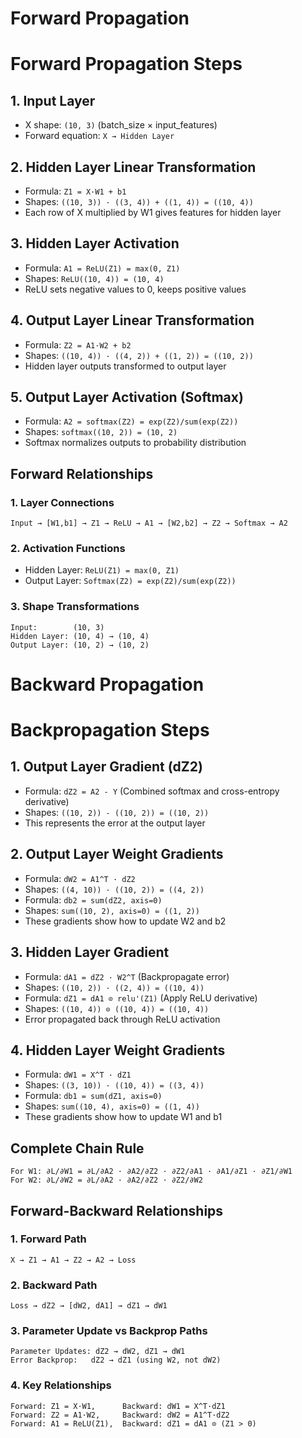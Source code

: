 
# Forward Propagation

# Forward Propagation Steps

## 1. Input Layer
- X shape: `(10, 3)` (batch_size × input_features)
- Forward equation: `X → Hidden Layer`

## 2. Hidden Layer Linear Transformation
- Formula: `Z1 = X·W1 + b1`
- Shapes: `((10, 3)) · ((3, 4)) + ((1, 4)) = ((10, 4))`
- Each row of X multiplied by W1 gives features for hidden layer

## 3. Hidden Layer Activation
- Formula: `A1 = ReLU(Z1) = max(0, Z1)`
- Shapes: `ReLU((10, 4)) = (10, 4)`
- ReLU sets negative values to 0, keeps positive values

## 4. Output Layer Linear Transformation
- Formula: `Z2 = A1·W2 + b2`
- Shapes: `((10, 4)) · ((4, 2)) + ((1, 2)) = ((10, 2))`
- Hidden layer outputs transformed to output layer

## 5. Output Layer Activation (Softmax)
- Formula: `A2 = softmax(Z2) = exp(Z2)/sum(exp(Z2))`
- Shapes: `softmax((10, 2)) = (10, 2)`
- Softmax normalizes outputs to probability distribution

## Forward Relationships

### 1. Layer Connections
```
Input → [W1,b1] → Z1 → ReLU → A1 → [W2,b2] → Z2 → Softmax → A2
```

### 2. Activation Functions
- Hidden Layer: `ReLU(Z1) = max(0, Z1)`
- Output Layer: `Softmax(Z2) = exp(Z2)/sum(exp(Z2))`

### 3. Shape Transformations
```
Input:        (10, 3)
Hidden Layer: (10, 4) → (10, 4)
Output Layer: (10, 2) → (10, 2)
```

# Backward Propagation

# Backpropagation Steps

## 1. Output Layer Gradient (dZ2)
- Formula: `dZ2 = A2 - Y`  (Combined softmax and cross-entropy derivative)
- Shapes: `((10, 2)) - ((10, 2)) = ((10, 2))`
- This represents the error at the output layer

## 2. Output Layer Weight Gradients
- Formula: `dW2 = A1^T · dZ2`
- Shapes: `((4, 10)) · ((10, 2)) = ((4, 2))`
- Formula: `db2 = sum(dZ2, axis=0)`
- Shapes: `sum((10, 2), axis=0) = ((1, 2))`
- These gradients show how to update W2 and b2

## 3. Hidden Layer Gradient
- Formula: `dA1 = dZ2 · W2^T`  (Backpropagate error)
- Shapes: `((10, 2)) · ((2, 4)) = ((10, 4))`
- Formula: `dZ1 = dA1 ⊙ relu'(Z1)`  (Apply ReLU derivative)
- Shapes: `((10, 4)) ⊙ ((10, 4)) = ((10, 4))`
- Error propagated back through ReLU activation

## 4. Hidden Layer Weight Gradients
- Formula: `dW1 = X^T · dZ1`
- Shapes: `((3, 10)) · ((10, 4)) = ((3, 4))`
- Formula: `db1 = sum(dZ1, axis=0)`
- Shapes: `sum((10, 4), axis=0) = ((1, 4))`
- These gradients show how to update W1 and b1

## Complete Chain Rule
```
For W1: ∂L/∂W1 = ∂L/∂A2 · ∂A2/∂Z2 · ∂Z2/∂A1 · ∂A1/∂Z1 · ∂Z1/∂W1
For W2: ∂L/∂W2 = ∂L/∂A2 · ∂A2/∂Z2 · ∂Z2/∂W2
```

## Forward-Backward Relationships

### 1. Forward Path
```
X → Z1 → A1 → Z2 → A2 → Loss
```

### 2. Backward Path
```
Loss → dZ2 → [dW2, dA1] → dZ1 → dW1
```

### 3. Parameter Update vs Backprop Paths
```
Parameter Updates: dZ2 → dW2, dZ1 → dW1
Error Backprop:   dZ2 → dZ1 (using W2, not dW2)
```

### 4. Key Relationships
```
Forward: Z1 = X·W1,      Backward: dW1 = X^T·dZ1
Forward: Z2 = A1·W2,     Backward: dW2 = A1^T·dZ2
Forward: A1 = ReLU(Z1),  Backward: dZ1 = dA1 ⊙ (Z1 > 0)
```
